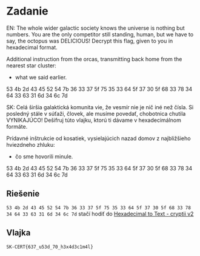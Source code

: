 # Zadanie

EN: The whole wider galactic society knows the universe is nothing but numbers. You are the only competitor still standing, human, but we have to say, the octopus was DELICIOUS! Decrypt this flag, given to you in hexadecimal format.

Additional instruction from the orcas, transmitting back home from the nearest star cluster:

- what we said earlier.

53 4b 2d 43 45 52 54 7b 36 33 37 5f 75 35 33 64 5f 37 30 5f 68 33 78 34 64 33 63 31 6d 34 6c 7d

SK: Celá širšia galaktická komunita vie, že vesmír nie je nič iné než čísla. Si posledný stále v súťaži, človek, ale musíme povedať, chobotnica chutila VYNIKAJÚCO! Dešifruj túto vlajku, ktorú ti dávame v hexadecimálnom formáte.

Prídavné inštrukcie od kosatiek, vysielajúcich nazad domov z najbližšieho hviezdneho zhluku:

- čo sme hovorili minule.

53 4b 2d 43 45 52 54 7b 36 33 37 5f 75 35 33 64 5f 37 30 5f 68 33 78 34 64 33 63 31 6d 34 6c 7d

## Riešenie

`53 4b 2d 43 45 52 54 7b 36 33 37 5f 75 35 33 64 5f 37 30 5f 68 33 78 34 64 33 63 31 6d 34 6c 7d` stačí hodiť do [Hexadecimal to Text - cryptii v2](https://v2.cryptii.com/hexadecimal/text)



## Vlajka

    SK-CERT{637_u53d_70_h3x4d3c1m4l}
